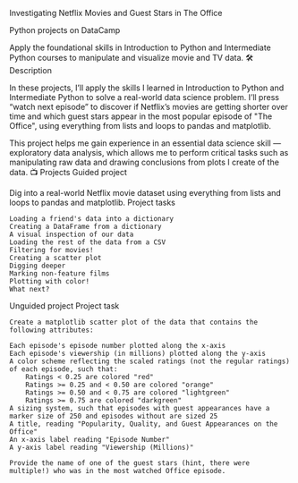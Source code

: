 Investigating Netflix Movies and Guest Stars in The Office

Python projects on DataCamp

Apply the foundational skills in Introduction to Python and Intermediate Python courses to manipulate and visualize movie and TV data.
🛠️ Description

In these projects, I’ll apply the skills I learned in Introduction to Python and Intermediate Python to solve a real-world data science problem. I’ll press “watch next episode” to discover if Netflix’s movies are getting shorter over time and which guest stars appear in the most popular episode of "The Office", using everything from lists and loops to pandas and matplotlib.

This project helps me gain experience in an essential data science skill — exploratory data analysis, which allows me to perform critical tasks such as manipulating raw data and drawing conclusions from plots I create of the data.
📺 Projects
Guided project

Dig into a real-world Netflix movie dataset using everything from lists and loops to pandas and matplotlib.
Project tasks

    Loading a friend's data into a dictionary
    Creating a DataFrame from a dictionary
    A visual inspection of our data
    Loading the rest of the data from a CSV
    Filtering for movies!
    Creating a scatter plot
    Digging deeper
    Marking non-feature films
    Plotting with color!
    What next?

Unguided project
Project task

    Create a matplotlib scatter plot of the data that contains the following attributes:

    Each episode's episode number plotted along the x-axis
    Each episode's viewership (in millions) plotted along the y-axis
    A color scheme reflecting the scaled ratings (not the regular ratings) of each episode, such that:
        Ratings < 0.25 are colored "red"
        Ratings >= 0.25 and < 0.50 are colored "orange"
        Ratings >= 0.50 and < 0.75 are colored "lightgreen"
        Ratings >= 0.75 are colored "darkgreen"
    A sizing system, such that episodes with guest appearances have a marker size of 250 and episodes without are sized 25
    A title, reading "Popularity, Quality, and Guest Appearances on the Office"
    An x-axis label reading "Episode Number"
    A y-axis label reading "Viewership (Millions)"

    Provide the name of one of the guest stars (hint, there were multiple!) who was in the most watched Office episode.

